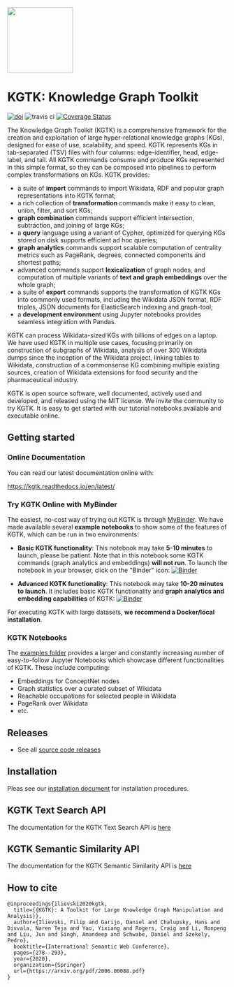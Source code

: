 <img src="https://github.com/usc-isi-i2/kgtk/raw/master/docs/images/kgtk_logo_200x200.png" width="150"/>

# KGTK: Knowledge Graph Toolkit

[![doi](https://zenodo.org/badge/DOI/10.5281/zenodo.3828068.svg)](https://doi.org/10.5281/zenodo.3828068)  ![travis ci](https://travis-ci.org/usc-isi-i2/kgtk.svg?branch=master)  [![Coverage Status](https://coveralls.io/repos/github/usc-isi-i2/kgtk/badge.svg?branch=master)](https://coveralls.io/github/usc-isi-i2/kgtk?branch=master)


The Knowledge Graph Toolkit (KGTK) is a comprehensive framework for the creation and exploitation of large hyper-relational knowledge graphs (KGs), designed for ease of use, scalability, and speed. KGTK represents KGs in tab-separated (TSV) files with four columns: edge-identifier, head, edge-label, and tail. All KGTK commands consume and produce KGs represented in this simple format, so they can be composed into pipelines to perform complex transformations on KGs. KGTK provides:

- a suite of **import** commands to import Wikidata, RDF and popular graph representations into KGTK format;
- a rich collection of **transformation** commands make it easy to clean, union, filter, and sort KGs;
- **graph combination** commands support efficient intersection, subtraction, and joining of large KGs;
- a **query** language using a variant of Cypher, optimized for querying KGs stored on disk supports efficient ad hoc queries;
- **graph analytics** commands support scalable computation of centrality metrics such as PageRank, degrees, connected components and shortest paths;
- advanced commands support **lexicalization** of graph nodes, and computation of multiple variants of **text and graph embeddings** over the whole graph;
- a suite of **export** commands supports the transformation of KGTK KGs into commonly used formats, including the Wikidata JSON format, RDF triples, JSON documents for ElasticSearch indexing and graph-tool;
- a **development environmen**t using Jupyter notebooks provides seamless integration with Pandas.

KGTK can process Wikidata-sized KGs with billions of edges on a laptop. We have used KGTK in multiple use cases, focusing primarily on construction of subgraphs of Wikidata, analysis of over 300 Wikidata dumps since the inception of the Wikidata project, linking tables to Wikidata, construction of a commonsense KG combining multiple existing sources, creation of Wikidata extensions for food security and the pharmaceutical industry.

KGTK is open source software, well documented, actively used and developed, and released using the MIT license. We invite the community to try KGTK. It is easy to get started with our tutorial notebooks available and executable online.



## Getting started

### Online Documentation

You can read our latest documentation online with:

https://kgtk.readthedocs.io/en/latest/


### Try KGTK Online with MyBinder
The easiest, no-cost way of trying out KGTK is through [MyBinder](https://mybinder.org/). We have made available several **example notebooks** to show some of the features of KGTK, which can be run in two environments:

* **Basic KGTK functionality**: This notebook may take **5-10 minutes** to launch, please be patient. Note that in this notebook some KGTK commands (graph analytics and embeddings) **will not run**. To launch the notebook in your browser, click on the "Binder" icon: [![Binder](https://mybinder.org/badge_logo.svg)](https://mybinder.org/v2/gh/usc-isi-i2/kgtk/master?filepath=examples%2FExample5%20-%20AIDA%20AIF.ipynb)

* **Advanced KGTK functionality**: This notebook may take **10-20 minutes to launch**. It includes basic KGTK functionality and **graph analytics and embedding capabilities** of KGTK:  [![Binder](https://mybinder.org/badge_logo.svg)](https://mybinder.org/v2/gh/dgarijo/kgtk/dev?filepath=%2Fkgtk%2Fexamples%2FCSKG%20Use%20Case.ipynb)

For executing KGTK with large datasets, **we recommend a Docker/local installation**.

### KGTK Notebooks

The [examples folder](examples/) provides a larger and constantly increasing number of easy-to-follow Jupyter Notebooks which showcase different functionalities of KGTK. These include computing:
* Embeddings for ConceptNet nodes
* Graph statistics over a curated subset of Wikidata
* Reachable occupations for selected people in Wikidata
* PageRank over Wikidata
* etc.

## Releases

* See all [source code releases](https://github.com/usc-isi-i2/kgtk/releases)

## Installation

Pleas see our [installation document](/docs/install.md) for installation procedures.

## KGTK Text Search API

The documentation for the KGTK Text Search API is [here](https://github.com/usc-isi-i2/kgtk-search)

## KGTK Semantic Similarity API

The documentation for the KGTK Semantic Similarity API is [here](https://github.com/usc-isi-i2/wikidata-semantic-similarity)

## How to cite

```
@inproceedings{ilievski2020kgtk,
  title={{KGTK}: A Toolkit for Large Knowledge Graph Manipulation and Analysis}},
  author={Ilievski, Filip and Garijo, Daniel and Chalupsky, Hans and Divvala, Naren Teja and Yao, Yixiang and Rogers, Craig and Li, Ronpeng and Liu, Jun and Singh, Amandeep and Schwabe, Daniel and Szekely, Pedro},
  booktitle={International Semantic Web Conference},
  pages={278--293},
  year={2020},
  organization={Springer}
  url={https://arxiv.org/pdf/2006.00088.pdf}
}
```
